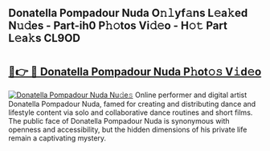## Donatella Pompadour Nuda O𝚗𝚕yf𝚊ns L𝚎a𝚔ed N𝚞𝚍es - Part-ih0 P𝚑𝚘tos Vi𝚍𝚎o - H𝚘𝚝 Part L𝚎a𝚔s CL9OD

# <h2><a href="http://kf4w3u.oniu.top/?m=Donatella+Pompadour+Nuda">🔗👉 🔴 Donatella Pompadour Nuda P𝚑ot𝚘𝚜 V𝚒d𝚎o</a></h2>

[![Donatella Pompadour Nuda Nu𝚍e𝚜](https://i.imgur.com/0qMVB7G.gif)](http://kf4w3u.oniu.top/?m=Donatella+Pompadour+Nuda)
Online performer and digital artist Donatella Pompadour Nuda, famed for creating and distributing dance and lifestyle content via solo and collaborative dance routines and short films. The public face of Donatella Pompadour Nuda is synonymous with openness and accessibility, but the hidden dimensions of his private life remain a captivating mystery.  
